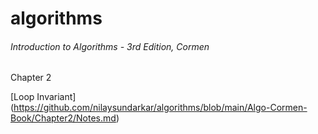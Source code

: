 # algorithms

###### Introduction to Algorithms - 3rd Edition, Cormen

Chapter 2

[Loop Invariant] (https://github.com/nilaysundarkar/algorithms/blob/main/Algo-Cormen-Book/Chapter2/Notes.md)